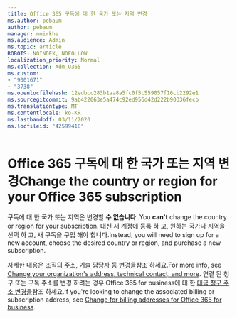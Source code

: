 ```yaml
---
title: Office 365 구독에 대 한 국가 또는 지역 변경
ms.author: pebaum
author: pebaum
manager: mnirkhe
ms.audience: Admin
ms.topic: article
ROBOTS: NOINDEX, NOFOLLOW
localization_priority: Normal
ms.collection: Adm_O365
ms.custom:
- "9001671"
- "3738"
ms.openlocfilehash: 12edbcc283b1aa8a5fc0f5c559057f16cb2292e1
ms.sourcegitcommit: 9ab422063e5a474c92ed956d42d222b90336fecb
ms.translationtype: MT
ms.contentlocale: ko-KR
ms.lasthandoff: 03/11/2020
ms.locfileid: "42599418"
---
```

# <a name="change-the-country-or-region-for-your-office-365-subscription"></a><span data-ttu-id="05b3f-102">Office 365 구독에 대 한 국가 또는 지역 변경</span><span class="sxs-lookup"><span data-stu-id="05b3f-102">Change the country or region for your Office 365 subscription</span></span>

<span data-ttu-id="05b3f-103">구독에 대 한 국가 또는 지역은 변경할 **수 없습니다** .</span><span class="sxs-lookup"><span data-stu-id="05b3f-103">You **can't** change the country or region for your subscription.</span></span> <span data-ttu-id="05b3f-104">대신 새 계정에 등록 하 고, 원하는 국가나 지역을 선택 하 고, 새 구독을 구입 해야 합니다.</span><span class="sxs-lookup"><span data-stu-id="05b3f-104">Instead, you will need to sign up for a new account, choose the desired country or region, and purchase a new subscription.</span></span> 

<span data-ttu-id="05b3f-105">자세한 내용은 [조직의 주소, 기술 담당자 등 변경을](https://docs.microsoft.com/microsoft-365/admin/manage/change-address-contact-and-more?view=o365-worldwide)참조 하세요.</span><span class="sxs-lookup"><span data-stu-id="05b3f-105">For more info, see [Change your organization's address, technical contact, and more](https://docs.microsoft.com/microsoft-365/admin/manage/change-address-contact-and-more?view=o365-worldwide).</span></span> <span data-ttu-id="05b3f-106">연결 된 청구 또는 구독 주소를 변경 하려는 경우 Office 365 for business에 대 한 [대금 청구 주소 변경을](https://docs.microsoft.com/microsoft-365/commerce/billing-and-payments/change-your-billing-addresses?view=o365-worldwide)참조 하세요.</span><span class="sxs-lookup"><span data-stu-id="05b3f-106">If you're looking to change the associated billing or subscription address, see [Change for billing addresses for Office 365 for business](https://docs.microsoft.com/microsoft-365/commerce/billing-and-payments/change-your-billing-addresses?view=o365-worldwide).</span></span> 
